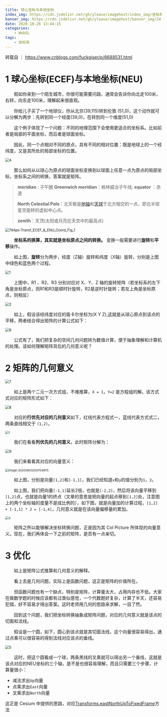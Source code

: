 ```yaml
---
title: 球心坐标与本地坐标
index_img: https://cdn.jsdelivr.net/gh/yleave/imagehost/index_img/坐标系.jpg
banner_img: https://cdn.jsdelivr.net/gh/yleave/imagehost/banner_img/24.jpg
date: 2020-10-26 13:44:15
categories:
    - WebGL
tags:
    - 坐标系
---
```



转载自 ： https://www.cnblogs.com/fuckgiser/p/6688531.html

# 1 **球心坐标(ECEF)与本地坐标(NEU)**

&emsp;&emsp;假如你来到一个陌生城市，你很可能需要问路、通常会告诉你向北走100米，右转，向东走100米，理解起来很直观。

&emsp;&emsp;你给儿子买了一个地球仪，你从北京(39,115)转到伦敦 (51,0)，这个动作就可以分解为两步：先转到同一个经度(39,0)，在转到同一个维度(51,0)

&emsp;&emsp;这个例子体现了一个问题：不同的地理范围下会使用更适合的坐标系。比如前者是局部的平面坐标，而后者是球面坐标。

&emsp;&emsp;因此，同一个点相对不同的原点，具有不同的相对位置：既是地球上的一个经纬度，又是其所处的局部坐标的位置。

<img src="https://cdn.jsdelivr.net/gh/yleave/imagehost/img/800175-20170410130220579-1147194365.jpg" alt="4" style="zoom: 80%;" />



&emsp;&emsp;那么如何从以球心为原点的球面坐标变换到以球面上任意一点为原点的局部坐标，坐标系之间的转换，答案就是矩阵。

> **meridian** : 子午圈     **Greenwich meridian**：格林威治子午线;     **equator** ：赤道
>
> **North Celestial Pole**：北天极是[地轴](https://baike.baidu.com/item/地轴/1695321)和[天球](https://baike.baidu.com/item/天球)于北方相交的一点，即北半球星空旋转的虚拟中心点。
>
> **zenith**：天顶(太阳或月亮在天空中的最高点)

<img src="https://cdn.jsdelivr.net/gh/yleave/imagehost/img/800175-20170410130221891-1348435168.png" alt="764px-Transf_ECEF_&amp;_ENU_Coord_Fig_1" style="zoom:80%;" />

&emsp;&emsp;**坐标系的换算，其实就是坐标原点之间的转换。** 变换一般需要进行**旋转**和**平移**操作。

&emsp;&emsp;如上图，**旋转**分为两步，经度（Z轴）旋转和纬度（X轴）旋转，分别是上图中绿色和蓝色两个过程。

<img src="https://cdn.jsdelivr.net/gh/yleave/imagehost/img/800175-20170410130224376-1516857518.png" alt="1" style="zoom:80%;" />

&emsp;&emsp;上图中，R1 、R2、R3 分别对应对 X、Y、Z 轴的旋转矩阵（若坐标系的左下角是坐标原点，则R1和R3是顺时针旋转，R2是逆时针旋转；若左上角是坐标原点，则相反）

<img src="https://cdn.jsdelivr.net/gh/yleave/imagehost/img/800175-20170410130225172-1734874924.png" alt="2" style="zoom: 80%;" />

 &emsp;&emsp;如上，假设该经纬度对应的笛卡尔坐标为(X Y Z),这就是从球心原点到该点的平移，两者结合得出矩阵的计算公式如下：

<img src="https://cdn.jsdelivr.net/gh/yleave/imagehost/img/800175-20170410130226110-1712333873.jpg" alt="6" style="zoom:80%;" />

 &emsp;&emsp;公式有了，我们把复杂的空间几何问题转为数值计算，便于抽象理解和计算机的处理。该如何理解矩阵背后的几何意义呢？



# 2 **矩阵的几何意义**

<img src="https://cdn.jsdelivr.net/gh/yleave/imagehost/img/800175-20170410130226594-1700152578.jpg" alt="7" style="zoom: 80%;" />

 &emsp;&emsp;如上是两个二元一次方式组，不难推算，`X = 1`，`Y=2` 是方程组的解。该方式式对应的矩阵形式如下：

<img src="https://cdn.jsdelivr.net/gh/yleave/imagehost/img/800175-20170410130226985-1627161226.jpg" alt="8" style="zoom:80%;" />

&emsp;&emsp;对应的**行优先对应的几何意义**如下，红线代表方程式一，蓝线代表方式式二，两条直线相交于 `(1,2)`。

<img src="https://cdn.jsdelivr.net/gh/yleave/imagehost/img/800175-20170410130227501-452595664.jpg" alt="1" style="zoom:67%;" />

 &emsp;&emsp;我们在看看**列优先的几何意义**，此时矩阵分解为：

<img src="https://cdn.jsdelivr.net/gh/yleave/imagehost/img/800175-20170410130227938-349629744.jpg" alt="9" style="zoom:80%;" />

 &emsp;&emsp;我们来看看其对应的向量意义：

<img src="https://cdn.jsdelivr.net/gh/yleave/imagehost/img/image-20200603200704975.png" alt="image-20200603200704975" style="zoom: 67%;" />

 &emsp;&emsp;如上图，分别是向量`[1,2]`和`[-1,1]`，我们已经知道`x`和`y`的值分别为`1`，`2`。

&emsp;&emsp;如上图，我们把向量`[-1,1]`延长2倍，也就是`[-2,2]`，然后将该向量平移到`[1,2]`点，也就是向量1的终点（文章的意思是把向量的起点移到`[1,2]`处，注意图上的两个坐标轴的度量不是成比例的），如下图，就是向量加的计算过程，`[1,2] + [-1,1] * 2 = [-1,4]`，几何意义就是在该向量偏移量的累加。

<img src="https://cdn.jsdelivr.net/gh/yleave/imagehost/img/800175-20170410130229188-569546414.jpg" alt="3" style="zoom:67%;" />

&emsp;&emsp;矩阵之所以能够解决坐标转换问题，正是因为其 Col Picture 所体现的向量意义。现在，我们再体会一下之前的矩阵，是否有一点亲切。

# 3 **优化**

&emsp;&emsp;如上是矩阵公式推算和几何意义的解释。

&emsp;&emsp;看上去是几何问题，实际上是函数问题，这正是矩阵的价值所在。

&emsp;&emsp;但函数问题也有一个缺点，特别是矩阵，计算量太大，占用内存也不低。大家在做数学题的时候应该都有过类似感觉，一个代数题好复杂，计算了半天，还容易犯错，好不容易才得出答案。这时老师用几何的思路来求解，一目了然。

&emsp;&emsp;回到这个问题，我们把坐标转换抽象成矩阵问题，对应的几何意义就是该点的切面和法线。

&emsp;&emsp;假设是一个圆，如下，圆心到该点就是其切面法线，这个向量很容易得出，通过点乘可以很容易的得到法线对应该点的垂线。

<img src="https://cdn.jsdelivr.net/gh/yleave/imagehost/img/800175-20170410130231172-2146566465.jpg" alt="5" style="zoom:80%;" />

 &emsp;&emsp;这时，把这个圆看成一个球，两条黑线的叉乘就可以得出另一个垂线，这就是该点对应的NEU坐标的三个轴，是不是也很容易理解，而且只需要三个步骤，计算量很小：

- 减法求出`Up`向量
- 点乘求出`East`向量
- 叉乘求出`North`向量

  

 这正是 Cesium 中提供的思路，对应[Transforms.eastNorthUpToFixedFrame](https://cesium.com/docs/cesiumjs-ref-doc/Transforms.html?classFilter=Tra#.eastNorthUpToFixedFrame)方法



